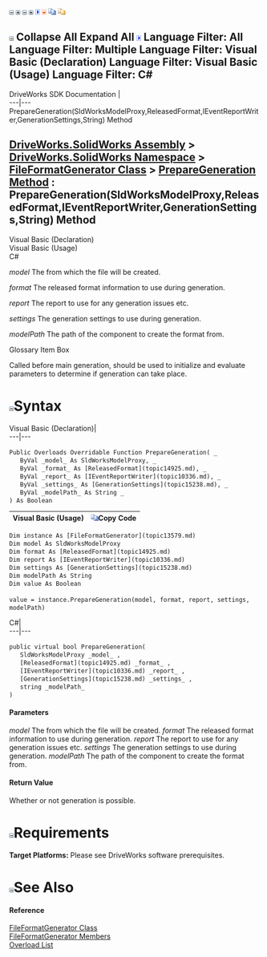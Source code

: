 ![](dotnetimages/collapse.gif) ![](dotnetimages/expand.gif) ![](dotnetimages/collapse.gif) ![](dotnetimages/expand.gif) ![](dotnetimages/drpdown.gif) ![](dotnetimages/drpdown_orange.gif) ![](dotnetimages/copycode.gif) ![](dotnetimages/copycodeHighlight.gif)

![](dotnetimages/collapse.gif) Collapse All Expand All ![](dotnetimages/drpdown.gif) Language Filter: All  Language Filter: Multiple  Language Filter: Visual Basic (Declaration) Language Filter: Visual Basic (Usage) Language Filter: C#  
---  
DriveWorks SDK Documentation  |   
---|---  
PrepareGeneration(SldWorksModelProxy,ReleasedFormat,IEventReportWriter,GenerationSettings,String) Method   
  
[DriveWorks.SolidWorks Assembly](topic13342.md) > [DriveWorks.SolidWorks Namespace](topic13345.md) > [FileFormatGenerator Class](topic13579.md) > [PrepareGeneration Method](topic13588.md) : PrepareGeneration(SldWorksModelProxy,ReleasedFormat,IEventReportWriter,GenerationSettings,String) Method  
---  
  
Visual Basic (Declaration)    
Visual Basic (Usage)    
C# 

_model_
    The from which the file will be created.

_format_
    The released format information to use during generation.

_report_
    The report to use for any generation issues etc.

_settings_
    The generation settings to use during generation.

_modelPath_
    The path of the component to create the format from.

Glossary Item Box

Called before main generation, should be used to initialize and evaluate parameters to determine if generation can take place. 

# ![](dotnetimages/collapse.gif)Syntax

Visual Basic (Declaration)|   
---|---  
      
    
    Public Overloads Overridable Function PrepareGeneration( _
       ByVal _model_ As SldWorksModelProxy, _
       ByVal _format_ As [ReleasedFormat](topic14925.md), _
       ByVal _report_ As [IEventReportWriter](topic10336.md), _
       ByVal _settings_ As [GenerationSettings](topic15238.md), _
       ByVal _modelPath_ As String _
    ) As Boolean  
  
Visual Basic (Usage)| ![](dotnetimages/copycode.gif)Copy Code  
---|---  
      
    
    Dim instance As [FileFormatGenerator](topic13579.md)
    Dim model As SldWorksModelProxy
    Dim format As [ReleasedFormat](topic14925.md)
    Dim report As [IEventReportWriter](topic10336.md)
    Dim settings As [GenerationSettings](topic15238.md)
    Dim modelPath As String
    Dim value As Boolean
     
    value = instance.PrepareGeneration(model, format, report, settings, modelPath)  
  
C#|   
---|---  
      
    
    public virtual bool PrepareGeneration( 
       SldWorksModelProxy _model_ ,
       [ReleasedFormat](topic14925.md) _format_ ,
       [IEventReportWriter](topic10336.md) _report_ ,
       [GenerationSettings](topic15238.md) _settings_ ,
       string _modelPath_
    )  
  
#### Parameters

 _model_
    The from which the file will be created.
_format_
    The released format information to use during generation.
_report_
    The report to use for any generation issues etc.
_settings_
    The generation settings to use during generation.
_modelPath_
    The path of the component to create the format from.

#### Return Value

Whether or not generation is possible.

# ![](dotnetimages/collapse.gif)Requirements

**Target Platforms:** Please see DriveWorks software prerequisites.

# ![](dotnetimages/collapse.gif)See Also

#### Reference

[FileFormatGenerator Class](topic13579.md)   
[FileFormatGenerator Members](topic13580.md)   
[Overload List](topic13588.md)


